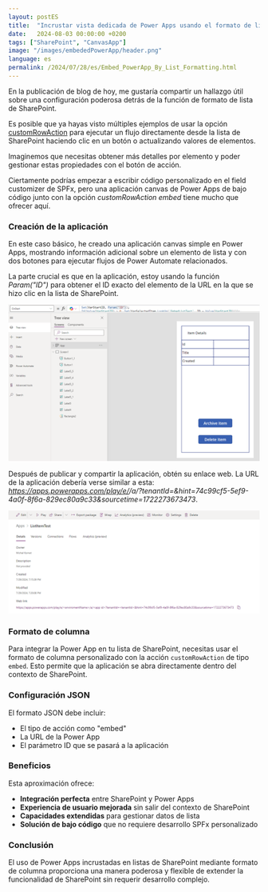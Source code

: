 ```yaml
---
layout: postES
title:  "Incrustar vista dedicada de Power Apps usando el formato de lista de SharePoint"
date:   2024-08-03 00:00:00 +0200
tags: ["SharePoint", "CanvasApp"]
image: "/images/embededPowerApp/header.png"
language: es
permalink: /2024/07/28/es/Embed_PowerApp_By_List_Formatting.html
---
```


En la publicación de blog de hoy, me gustaría compartir un hallazgo útil sobre una configuración poderosa detrás de la función de formato de lista de SharePoint.

Es posible que ya hayas visto múltiples ejemplos de usar la opción [customRowAction](https://learn.microsoft.com/en-us/sharepoint/dev/declarative-customization/formatting-syntax-reference#customrowaction) para ejecutar un flujo directamente desde la lista de SharePoint haciendo clic en un botón o actualizando valores de elementos.

Imaginemos que necesitas obtener más detalles por elemento y poder gestionar estas propiedades con el botón de acción.

Ciertamente podrías empezar a escribir código personalizado en el field customizer de SPFx, pero una aplicación canvas de Power Apps de bajo código junto con la opción *customRowAction embed* tiene mucho que ofrecer aquí.

### Creación de la aplicación

En este caso básico, he creado una aplicación canvas simple en Power Apps, mostrando información adicional sobre un elemento de lista y con dos botones para ejecutar flujos de Power Automate relacionados.

La parte crucial es que en la aplicación, estoy usando la función *Param("ID")* para obtener el ID exacto del elemento de la URL en la que se hizo clic en la lista de SharePoint.

![Simple Power App](/images/embededPowerApp/simplePowerApp.png)

Después de publicar y compartir la aplicación, obtén su enlace web. La URL de la aplicación debería verse similar a esta: *https://apps.powerapps.com/play/e/<enviromentName>/a/<app id>?tenantId=<tenantId>&hint=74c99cf5-5ef9-4a0f-8f6a-829ec80a9c33&sourcetime=1722273673473*.

![URL de la app](/images/embededPowerApp/createdAppLink.png)

### Formato de columna

Para integrar la Power App en tu lista de SharePoint, necesitas usar el formato de columna personalizado con la acción `customRowAction` de tipo `embed`. Esto permite que la aplicación se abra directamente dentro del contexto de SharePoint.

### Configuración JSON

El formato JSON debe incluir:
- El tipo de acción como "embed"
- La URL de la Power App
- El parámetro ID que se pasará a la aplicación

### Beneficios

Esta aproximación ofrece:
- **Integración perfecta** entre SharePoint y Power Apps
- **Experiencia de usuario mejorada** sin salir del contexto de SharePoint  
- **Capacidades extendidas** para gestionar datos de lista
- **Solución de bajo código** que no requiere desarrollo SPFx personalizado

### Conclusión

El uso de Power Apps incrustadas en listas de SharePoint mediante formato de columna proporciona una manera poderosa y flexible de extender la funcionalidad de SharePoint sin requerir desarrollo complejo.
